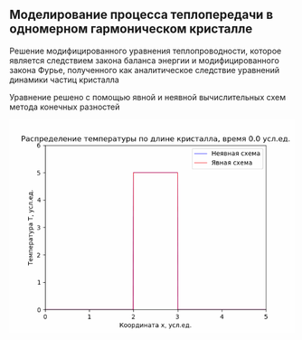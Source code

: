 ## Моделирование процесса теплопередачи в одномерном гармоническом кристалле

Решение модифицированного уравнения теплопроводности, которое является следствием закона баланса энергии и модифицированного закона Фурье, полученного как аналитическое следствие уравнений динамики частиц кристалла

Уравнение решено с помощью явной и неявной вычислительных схем метода конечных разностей

![Решение](https://github.com/mualal/crystal-exploration/blob/main/animations/modified_thermal_conductivity.gif)
